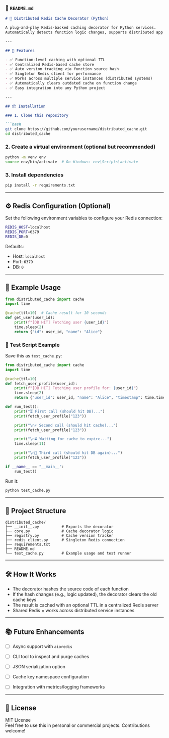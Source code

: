 ### 📄 `README.md`

```markdown
# 🚀 Distributed Redis Cache Decorator (Python)

A plug-and-play Redis-backed caching decorator for Python services.  
Automatically detects function logic changes, supports distributed app instances, and manages cache lifecycle through a centralized Redis store.

---

## 🔧 Features

- ✅ Function-level caching with optional TTL
- ✅ Centralized Redis-based cache store
- ✅ Auto version tracking via function source hash
- ✅ Singleton Redis client for performance
- ✅ Works across multiple service instances (distributed systems)
- ✅ Automatically clears outdated cache on function change
- ✅ Easy integration into any Python project

---

## 📦 Installation

### 1. Clone this repository

```bash
git clone https://github.com/yourusername/distributed_cache.git
cd distributed_cache
```

### 2. Create a virtual environment (optional but recommended)

```bash
python -m venv env
source env/bin/activate  # On Windows: env\Scripts\activate
```

### 3. Install dependencies

```bash
pip install -r requirements.txt
```

---

## ⚙️ Redis Configuration (Optional)

Set the following environment variables to configure your Redis connection:

```bash
REDIS_HOST=localhost
REDIS_PORT=6379
REDIS_DB=0
```

Defaults:
- Host: `localhost`
- Port: `6379`
- DB: `0`

---

## 🧪 Example Usage

```python
from distributed_cache import cache
import time

@cache(ttl=10)  # Cache result for 10 seconds
def get_user(user_id):
    print(f"[DB HIT] Fetching user {user_id}")
    time.sleep(2)
    return {"id": user_id, "name": "Alice"}
```

### 🧪 Test Script Example

Save this as `test_cache.py`:

```python
from distributed_cache import cache
import time

@cache(ttl=10)
def fetch_user_profile(user_id):
    print(f"[DB HIT] Fetching user profile for: {user_id}")
    time.sleep(2)
    return {"user_id": user_id, "name": "Alice", "timestamp": time.time()}

def run_test():
    print("⏳ First call (should hit DB)...")
    print(fetch_user_profile("123"))

    print("\n⚡ Second call (should hit cache)...")
    print(fetch_user_profile("123"))

    print("\n⌛ Waiting for cache to expire...")
    time.sleep(11)

    print("\n🔁 Third call (should hit DB again)...")
    print(fetch_user_profile("123"))

if __name__ == "__main__":
    run_test()
```

Run it:

```bash
python test_cache.py
```

---

## 📂 Project Structure

```
distributed_cache/
├── __init__.py          # Exports the decorator
├── core.py              # Cache decorator logic
├── registry.py          # Cache version tracker
├── redis_client.py      # Singleton Redis connection
├── requirements.txt
├── README.md
└── test_cache.py        # Example usage and test runner
```

---

## 🛠 How It Works

- The decorator hashes the source code of each function
- If the hash changes (e.g., logic updated), the decorator clears the old cache keys
- The result is cached with an optional TTL in a centralized Redis server
- Shared Redis = works across distributed service instances

---

## 📚 Future Enhancements

- [ ] Async support with `aioredis`
- [ ] CLI tool to inspect and purge caches
- [ ] JSON serialization option
- [ ] Cache key namespace configuration
- [ ] Integration with metrics/logging frameworks


---

## 📜 License

MIT License  
Feel free to use this in personal or commercial projects. Contributions welcome!

